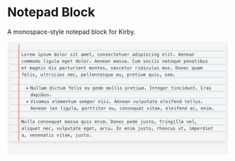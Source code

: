 # Notepad Block

A monospace-style notepad block for Kirby.

![Preview image for notepad block](assets/preview.png)
